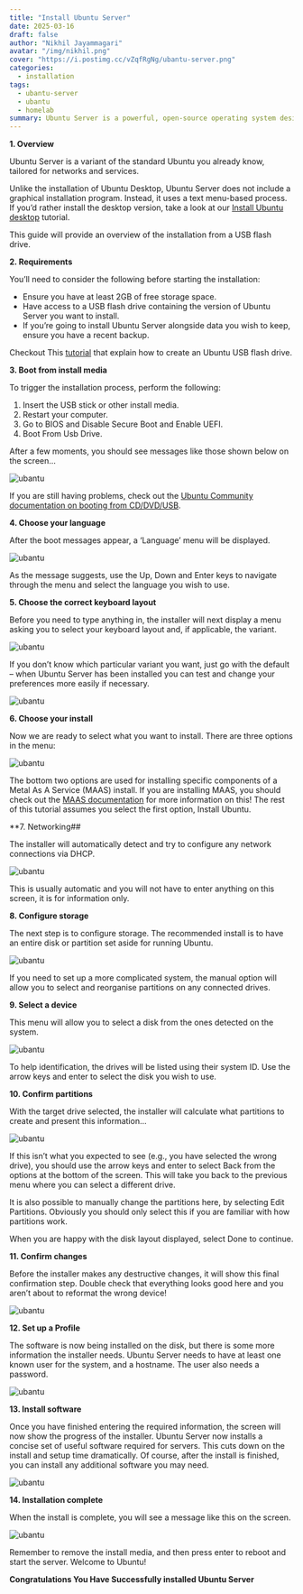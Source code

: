 ```yaml
---
title: "Install Ubuntu Server"
date: 2025-03-16
draft: false
author: "Nikhil Jayammagari"
avatar: "/img/nikhil.png"
cover: "https://i.postimg.cc/vZqfRgNg/ubantu-server.png"
categories:
  - installation
tags:
  - ubantu-server
  - ubantu
  - homelab
summary: Ubuntu Server is a powerful, open-source operating system designed for servers. It offers stability, security, and flexibility, making it ideal for web hosting, cloud computing, and enterprise environments.
---
```


**1. Overview**

Ubuntu Server is a variant of the standard Ubuntu you already know, tailored for networks and services.

Unlike the installation of Ubuntu Desktop, Ubuntu Server does not include a graphical installation program. Instead, it uses a text menu-based process. If you’d rather install the desktop version, take a look at our [Install Ubuntu desktop](https://ubuntu.com/tutorials/install-ubuntu-desktop#1-overview) tutorial.

This guide will provide an overview of the installation from a USB flash drive.

**2. Requirements**

You’ll need to consider the following before starting the installation:

- Ensure you have at least 2GB of free storage space.
- Have access to a USB flash drive containing the version of Ubuntu Server you want to install.
- If you’re going to install Ubuntu Server alongside data you wish to keep, ensure you have a recent backup.

Checkout This [tutorial](https://ubuntu.com/tutorials?topic=server) that explain how to create an Ubuntu USB flash drive.

**3. Boot from install media**

To trigger the installation process, perform the following:

1. Insert the USB stick or other install media.
2. Restart your computer.
3. Go to BIOS and Disable Secure Boot and Enable UEFI.
4. Boot From Usb Drive.

After a few moments, you should see messages like those shown below on the screen…

![ubantu](https://ubuntucommunity.s3.us-east-2.amazonaws.com/original/2X/1/17ee449b2bd7c530d2f996215407fca5b722dcb2.png)

If you are still having problems, check out the [Ubuntu Community documentation on booting from CD/DVD/USB](https://help.ubuntu.com/community/BootFromCD).

**4. Choose your language**

After the boot messages appear, a ‘Language’ menu will be displayed.

![ubantu](https://ubuntucommunity.s3.us-east-2.amazonaws.com/original/2X/e/e1d75e3584b6a3c23da39263fbf2f9ba6411de9a.png)

As the message suggests, use the Up, Down and Enter keys to navigate through the menu and select the language you wish to use.

**5. Choose the correct keyboard layout**

Before you need to type anything in, the installer will next display a menu asking you to select your keyboard layout and, if applicable, the variant.

![ubantu](https://web.archive.org/web/20240917185516/https://ubuntucommunity.s3.us-east-2.amazonaws.com/original/2X/5/5c918dc341d92f647d6f1665ed2714922d5e688c.png)

If you don’t know which particular variant you want, just go with the default – when Ubuntu Server has been installed you can test and change your preferences more easily if necessary.

![ubantu](https://ubuntucommunity.s3.us-east-2.amazonaws.com/original/2X/1/150b56850da9ca443d2a4842104ada1c1dfc264c.png)

**6. Choose your install**

Now we are ready to select what you want to install. There are three options in the menu:

![ubantu](https://ubuntucommunity.s3.us-east-2.amazonaws.com/original/2X/7/7e92f38c56ca7b2fbb8323d51d6ee35457fe4fce.png)

The bottom two options are used for installing specific components of a Metal As A Service (MAAS) install. If you are installing MAAS, you should check out the [MAAS documentation](https://docs.maas.io/) for more information on this! The rest of this tutorial assumes you select the first option, Install Ubuntu.

**7. Networking## 

The installer will automatically detect and try to configure any network connections via DHCP.

![ubantu](https://ubuntucommunity.s3.us-east-2.amazonaws.com/original/2X/f/f3e24675ada8dec595905d3853766afdbe1a9039.png)

This is usually automatic and you will not have to enter anything on this screen, it is for information only.

**8. Configure storage**

The next step is to configure storage. The recommended install is to have an entire disk or partition set aside for running Ubuntu.

![ubantu](https://ubuntucommunity.s3.us-east-2.amazonaws.com/original/2X/4/48e6067fea81202b132da004d467ec9df20ecf4f.png)

If you need to set up a more complicated system, the manual option will allow you to select and reorganise partitions on any connected drives.

**9. Select a device**

This menu will allow you to select a disk from the ones detected on the system.

![ubantu](https://ubuntucommunity.s3.us-east-2.amazonaws.com/original/2X/5/5be59d8fb261e3f4ed175d11fb660248c9215823.png)

To help identification, the drives will be listed using their system ID. Use the arrow keys and enter to select the disk you wish to use.

**10. Confirm partitions**

With the target drive selected, the installer will calculate what partitions to create and present this information…

![ubantu](https://ubuntucommunity.s3.us-east-2.amazonaws.com/original/2X/5/5a1d73b678c2cdbd0a75225d0a583eb156e1b953.png)

If this isn’t what you expected to see (e.g., you have selected the wrong drive), you should use the arrow keys and enter to select Back from the options at the bottom of the screen. This will take you back to the previous menu where you can select a different drive.

It is also possible to manually change the partitions here, by selecting Edit Partitions. Obviously you should only select this if you are familiar with how partitions work.

When you are happy with the disk layout displayed, select Done to continue.

**11. Confirm changes**

Before the installer makes any destructive changes, it will show this final confirmation step. Double check that everything looks good here and you aren’t about to reformat the wrong device!

![ubantu](https://ubuntucommunity.s3.us-east-2.amazonaws.com/original/2X/c/c33fb0d6b4b9bfcb982eda42b21ced5187c38e7b.png)

**12. Set up a Profile**

The software is now being installed on the disk, but there is some more information the installer needs. Ubuntu Server needs to have at least one known user for the system, and a hostname. The user also needs a password.

![ubantu](https://ubuntucommunity.s3.us-east-2.amazonaws.com/original/2X/2/22deb8bda1b7df8dc94a19f6a23bb07c5b7664b0.png)

**13. Install software**

Once you have finished entering the required information, the screen will now show the progress of the installer. Ubuntu Server now installs a concise set of useful software required for servers. This cuts down on the install and setup time dramatically. Of course, after the install is finished, you can install any additional software you may need.

![ubantu](https://ubuntucommunity.s3.us-east-2.amazonaws.com/original/2X/4/4108bb9cbe9a52f5b39d266e78e0cf2668f58d80.png)

**14. Installation complete**

When the install is complete, you will see a message like this on the screen.

![ubantu](https://ubuntucommunity.s3.us-east-2.amazonaws.com/original/2X/c/c36b4880b5e4291ca57e6a51b527c05449fec48e.png)

Remember to remove the install media, and then press enter to reboot and start the server. Welcome to Ubuntu!

**Congratulations You Have Successfully installed Ubuntu Server**
